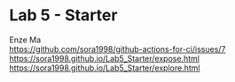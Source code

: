 # Lab 5 - Starter
Enze Ma<br>
https://github.com/sora1998/github-actions-for-ci/issues/7<br>
https://sora1998.github.io/Lab5_Starter/expose.html<br>
https://sora1998.github.io/Lab5_Starter/explore.html
